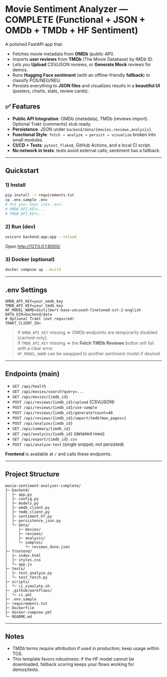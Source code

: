 # Movie Sentiment Analyzer — COMPLETE (Functional + JSON + OMDb + TMDb + HF Sentiment)

A polished FastAPI app that:
- Fetches movie metadata from **OMDb** (public API).
- Imports **user reviews** from **TMDb** (The Movie Database) by IMDb ID.
- Lets you **Upload** CSV/JSON reviews, or **Generate Mock** reviews for demos.
- Runs **Hugging Face sentiment** (with an offline-friendly **fallback**) to classify POS/NEG/NEU.
- Persists everything to **JSON files** and visualizes results in a **beautiful UI** (posters, charts, stats, review cards).

## ✅ Features
- **Public API Integration**: OMDb (metadata), TMDb (reviews import). Optional Trakt (comments) stub ready.
- **Persistence**: JSON under `backend/data/{movies,reviews,analysis}`.
- **Functional Style**: `fetch → analyze → persist → visualize` broken into small modules.
- **CI/CD + Tests**: `pytest`, `flake8`, GitHub Actions, and a local CI script.
- **No network in tests**: tests avoid external calls; sentiment has a fallback.

---

## Quickstart

### 1) Install
```bash
pip install -r requirements.txt
cp .env.sample .env
# Put your keys into .env:
# OMDB_API_KEY=...
# TMDB_API_KEY=...
```

### 2) Run (dev)
```bash
uvicorn backend.app:app --reload
```
Open http://127.0.0.1:8000/

### 3) Docker (optional)
```bash
docker compose up --build
```

---

## .env Settings
```
OMDB_API_KEY=your_omdb_key
TMDB_API_KEY=your_tmdb_key
HF_MODEL_NAME=distilbert-base-uncased-finetuned-sst-2-english
DATA_DIR=backend/data
# Optional Trakt (not required)
TRAKT_CLIENT_ID=
```

> If `OMDB_API_KEY` missing ⇒ OMDb endpoints are temporarily disabled (cached-only).  
> If `TMDB_API_KEY` missing ⇒ the **Fetch TMDb Reviews** button will fail with a clear error.  
> `HF_MODEL_NAME` can be swapped to another sentiment model if desired.

---

## Endpoints (main)
- `GET /api/health`
- `GET /api/movies/search?query=...`
- `GET /api/movies/{imdb_id}`
- `POST /api/reviews/{imdb_id}/upload` (CSV/JSON)
- `POST /api/reviews/{imdb_id}/use-sample`
- `POST /api/reviews/{imdb_id}/generate?count=40`
- `POST /api/reviews/{imdb_id}/import/tmdb?max_pages=1`
- `POST /api/analyze/{imdb_id}`
- `GET /api/summary/{imdb_id}`
- `GET /api/analysis/{imdb_id}` (detailed rows)
- `GET /api/export/{imdb_id}.csv`
- `POST /api/analyze-text` (single snippet; not persisted)

**Frontend** is available at `/` and calls these endpoints.

---

## Project Structure
```
movie-sentiment-analyzer-complete/
├─ backend/
│  ├─ app.py
│  ├─ config.py
│  ├─ models.py
│  ├─ omdb_client.py
│  ├─ tmdb_client.py
│  ├─ sentiment_hf.py
│  ├─ persistence_json.py
│  └─ data/
│     ├─ movies/
│     ├─ reviews/
│     ├─ analysis/
│     └─ samples/
│        └─ reviews_dune.json
├─ frontend/
│  ├─ index.html
│  ├─ styles.css
│  └─ app.js
├─ tests/
│  ├─ test_analyze.py
│  └─ test_fetch.py
├─ scripts/
│  └─ ci_simulate.sh
├─ .github/workflows/
│  └─ ci.yml
├─ .env.sample
├─ requirements.txt
├─ Dockerfile
├─ docker-compose.yml
└─ README.md
```

---

## Notes
- TMDb terms require attribution if used in production; keep usage within TOS.
- This template favors robustness: if the HF model cannot be downloaded, fallback scoring keeps your flows working for demos/tests.
